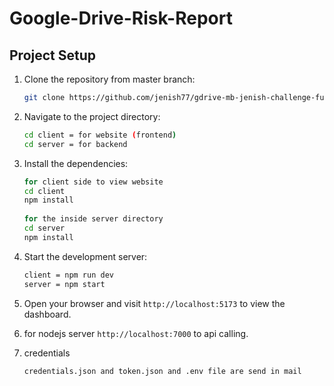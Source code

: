 # Google-Drive-Risk-Report

## Project Setup

1. Clone the repository from master branch:

    ```bash
    git clone https://github.com/jenish77/gdrive-mb-jenish-challenge-full-stack.git
    ```

2. Navigate to the project directory:

    ```bash
    cd client = for website (frontend)
    cd server = for backend
    ```

3. Install the dependencies:

    ```bash
    for client side to view website
    cd client
    npm install
     
    for the inside server directory 
    cd server 
    npm install 
 
    ```

4. Start the development server:

    ```bash
    client = npm run dev
    server = npm start
    ```

5. Open your browser and visit `http://localhost:5173` to view the dashboard.
5. for nodejs server `http://localhost:7000` to api calling.

6. credentials

    ```bash
    credentials.json and token.json and .env file are send in mail 
    ```           


